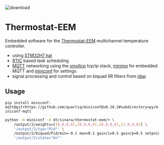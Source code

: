 ![download](https://user-images.githubusercontent.com/17088194/202482347-8327558f-0a0e-4e09-905c-88c8c808cbae.png)

# Thermostat-EEM

Embedded software for the [Thermostat-EEM](https://github.com/sinara-hw/Thermostat_EEM) multichannel temperature controller.

- using [STM32H7 hal](https://github.com/stm32-rs/stm32h7xx-hal)
- [RTIC](https://github.com/rtic-rs/cortex-m-rtic) based task scheduling
- [MQTT](https://mqtt.org/) networking using the [smoltcp](https://github.com/smoltcp-rs/smoltcp) tcp/ip stack, [minimq](https://github.com/quartiq/minimq) for embedded MQTT and [miniconf](https://github.com/quartiq/miniconf) for settings
- signal processing and control based on biquad IIR filters from [idsp](https://github.com/quartiq/idsp)

## Usage

`pip install miniconf-mqtt@git+https://github.com/quartiq/miniconf@v0.18.2#subdirectory=py/miniconf-mqtt`

```sh
python -m miniconf -d dt/sinara/thermostat-eem/+ \
    /output/2/weights=[[0,0,0,0],[0,0,0,0],[0,0,0,0],[1,0,0,0]] \
    '/output/2/typ="Pid"' \
    /output/2/biquad/Pid/min=-0.1 max=0.1 gain/i=0.5 gain/p=0.5 setpoint=26.2 \
    '/output/2/state="On"'
```
